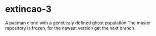 # extincao-3
A pacman clone with a geneticaly defined ghost population
The master repository is frozen, for the newest version get the next branch.

